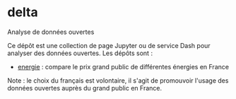 # delta
Analyse de données ouvertes

Ce dépôt est une collection de page Jupyter ou de service Dash pour analyser des données ouvertes. Les dépôts sont :

* [energie](https://github.com/oricou/delta/tree/main/energies) : compare le prix grand public de différentes énergies en France

Note : le choix du français est volontaire, il s'agit de promouvoir l'usage
       des données ouvertes auprès du grand public en France.
